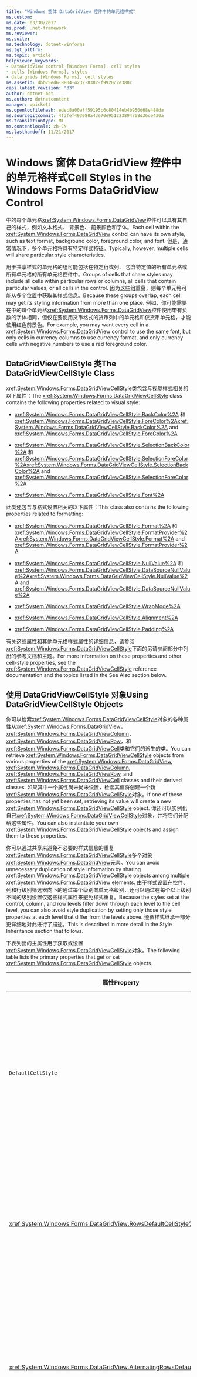 ```yaml
---
title: "Windows 窗体 DataGridView 控件中的单元格样式"
ms.custom: 
ms.date: 03/30/2017
ms.prod: .net-framework
ms.reviewer: 
ms.suite: 
ms.technology: dotnet-winforms
ms.tgt_pltfrm: 
ms.topic: article
helpviewer_keywords:
- DataGridView control [Windows Forms], cell styles
- cells [Windows Forms], styles
- data grids [Windows Forms], cell styles
ms.assetid: dbb75ed6-8804-4232-8382-f9920c2e380c
caps.latest.revision: "33"
author: dotnet-bot
ms.author: dotnetcontent
manager: wpickett
ms.openlocfilehash: edec8a00aff59195c6c80414eb4b950d68e488da
ms.sourcegitcommit: 4f3fef493080a43e70e951223894768d36ce430a
ms.translationtype: MT
ms.contentlocale: zh-CN
ms.lasthandoff: 11/21/2017
---
```

# <a name="cell-styles-in-the-windows-forms-datagridview-control"></a><span data-ttu-id="c24f4-102">Windows 窗体 DataGridView 控件中的单元格样式</span><span class="sxs-lookup"><span data-stu-id="c24f4-102">Cell Styles in the Windows Forms DataGridView Control</span></span>
<span data-ttu-id="c24f4-103">中的每个单元格<xref:System.Windows.Forms.DataGridView>控件可以具有其自己的样式，例如文本格式、 背景色、 前景颜色和字体。</span><span class="sxs-lookup"><span data-stu-id="c24f4-103">Each cell within the <xref:System.Windows.Forms.DataGridView> control can have its own style, such as text format, background color, foreground color, and font.</span></span> <span data-ttu-id="c24f4-104">但是，通常情况下，多个单元格将具有特定样式特征。</span><span class="sxs-lookup"><span data-stu-id="c24f4-104">Typically, however, multiple cells will share particular style characteristics.</span></span>  
  
 <span data-ttu-id="c24f4-105">用于共享样式的单元格的组可能包括在特定行或列、 包含特定值的所有单元格或所有单元格的所有单元格控件中。</span><span class="sxs-lookup"><span data-stu-id="c24f4-105">Groups of cells that share styles may include all cells within particular rows or columns, all cells that contain particular values, or all cells in the control.</span></span> <span data-ttu-id="c24f4-106">因为这些组重叠，则每个单元格可能从多个位置中获取其样式信息。</span><span class="sxs-lookup"><span data-stu-id="c24f4-106">Because these groups overlap, each cell may get its styling information from more than one place.</span></span> <span data-ttu-id="c24f4-107">例如，你可能需要在中的每个单元格<xref:System.Windows.Forms.DataGridView>控件使用带有负数的字体相同，但仅在要使用货币格式的货币列中的单元格和仅货币单元格，才能使用红色前景色。</span><span class="sxs-lookup"><span data-stu-id="c24f4-107">For example, you may want every cell in a <xref:System.Windows.Forms.DataGridView> control to use the same font, but only cells in currency columns to use currency format, and only currency cells with negative numbers to use a red foreground color.</span></span>  
  
## <a name="the-datagridviewcellstyle-class"></a><span data-ttu-id="c24f4-108">DataGridViewCellStyle 类</span><span class="sxs-lookup"><span data-stu-id="c24f4-108">The DataGridViewCellStyle Class</span></span>  
 <span data-ttu-id="c24f4-109"><xref:System.Windows.Forms.DataGridViewCellStyle>类包含与视觉样式相关的以下属性：</span><span class="sxs-lookup"><span data-stu-id="c24f4-109">The <xref:System.Windows.Forms.DataGridViewCellStyle> class contains the following properties related to visual style:</span></span>  
  
-   <span data-ttu-id="c24f4-110"><xref:System.Windows.Forms.DataGridViewCellStyle.BackColor%2A> 和 <xref:System.Windows.Forms.DataGridViewCellStyle.ForeColor%2A></span><span class="sxs-lookup"><span data-stu-id="c24f4-110"><xref:System.Windows.Forms.DataGridViewCellStyle.BackColor%2A> and <xref:System.Windows.Forms.DataGridViewCellStyle.ForeColor%2A></span></span>  
  
-   <span data-ttu-id="c24f4-111"><xref:System.Windows.Forms.DataGridViewCellStyle.SelectionBackColor%2A> 和 <xref:System.Windows.Forms.DataGridViewCellStyle.SelectionForeColor%2A></span><span class="sxs-lookup"><span data-stu-id="c24f4-111"><xref:System.Windows.Forms.DataGridViewCellStyle.SelectionBackColor%2A> and <xref:System.Windows.Forms.DataGridViewCellStyle.SelectionForeColor%2A></span></span>  
  
-   <xref:System.Windows.Forms.DataGridViewCellStyle.Font%2A>  
  
 <span data-ttu-id="c24f4-112">此类还包含与格式设置相关的以下属性：</span><span class="sxs-lookup"><span data-stu-id="c24f4-112">This class also contains the following properties related to formatting:</span></span>  
  
-   <span data-ttu-id="c24f4-113"><xref:System.Windows.Forms.DataGridViewCellStyle.Format%2A> 和 <xref:System.Windows.Forms.DataGridViewCellStyle.FormatProvider%2A></span><span class="sxs-lookup"><span data-stu-id="c24f4-113"><xref:System.Windows.Forms.DataGridViewCellStyle.Format%2A> and <xref:System.Windows.Forms.DataGridViewCellStyle.FormatProvider%2A></span></span>  
  
-   <span data-ttu-id="c24f4-114"><xref:System.Windows.Forms.DataGridViewCellStyle.NullValue%2A> 和 <xref:System.Windows.Forms.DataGridViewCellStyle.DataSourceNullValue%2A></span><span class="sxs-lookup"><span data-stu-id="c24f4-114"><xref:System.Windows.Forms.DataGridViewCellStyle.NullValue%2A> and <xref:System.Windows.Forms.DataGridViewCellStyle.DataSourceNullValue%2A></span></span>  
  
-   <xref:System.Windows.Forms.DataGridViewCellStyle.WrapMode%2A>  
  
-   <xref:System.Windows.Forms.DataGridViewCellStyle.Alignment%2A>  
  
-   <xref:System.Windows.Forms.DataGridViewCellStyle.Padding%2A>  
  
 <span data-ttu-id="c24f4-115">有关这些属性和其他单元格样式属性的详细信息，请参阅<xref:System.Windows.Forms.DataGridViewCellStyle>下面的另请参阅部分中列出的参考文档和主题。</span><span class="sxs-lookup"><span data-stu-id="c24f4-115">For more information on these properties and other cell-style properties, see the <xref:System.Windows.Forms.DataGridViewCellStyle> reference documentation and the topics listed in the See Also section below.</span></span>  
  
## <a name="using-datagridviewcellstyle-objects"></a><span data-ttu-id="c24f4-116">使用 DataGridViewCellStyle 对象</span><span class="sxs-lookup"><span data-stu-id="c24f4-116">Using DataGridViewCellStyle Objects</span></span>  
 <span data-ttu-id="c24f4-117">你可以检索<xref:System.Windows.Forms.DataGridViewCellStyle>对象的各种属性从<xref:System.Windows.Forms.DataGridView>， <xref:System.Windows.Forms.DataGridViewColumn>， <xref:System.Windows.Forms.DataGridViewRow>，和<xref:System.Windows.Forms.DataGridViewCell>类和它们的派生的类。</span><span class="sxs-lookup"><span data-stu-id="c24f4-117">You can retrieve <xref:System.Windows.Forms.DataGridViewCellStyle> objects from various properties of the <xref:System.Windows.Forms.DataGridView>, <xref:System.Windows.Forms.DataGridViewColumn>, <xref:System.Windows.Forms.DataGridViewRow>, and <xref:System.Windows.Forms.DataGridViewCell> classes and their derived classes.</span></span> <span data-ttu-id="c24f4-118">如果其中一个属性尚未尚未设置，检索其值将创建一个新<xref:System.Windows.Forms.DataGridViewCellStyle>对象。</span><span class="sxs-lookup"><span data-stu-id="c24f4-118">If one of these properties has not yet been set, retrieving its value will create a new <xref:System.Windows.Forms.DataGridViewCellStyle> object.</span></span> <span data-ttu-id="c24f4-119">你还可以实例化自己<xref:System.Windows.Forms.DataGridViewCellStyle>对象，并将它们分配给这些属性。</span><span class="sxs-lookup"><span data-stu-id="c24f4-119">You can also instantiate your own <xref:System.Windows.Forms.DataGridViewCellStyle> objects and assign them to these properties.</span></span>  
  
 <span data-ttu-id="c24f4-120">你可以通过共享来避免不必要的样式信息的重复<xref:System.Windows.Forms.DataGridViewCellStyle>多个对象<xref:System.Windows.Forms.DataGridView>元素。</span><span class="sxs-lookup"><span data-stu-id="c24f4-120">You can avoid unnecessary duplication of style information by sharing <xref:System.Windows.Forms.DataGridViewCellStyle> objects among multiple <xref:System.Windows.Forms.DataGridView> elements.</span></span> <span data-ttu-id="c24f4-121">由于样式设置在控件、 列和行级别筛选器向下的通过每个级别向单元格级别，还可以通过在每个以上级别不同的级别设置仅这些样式属性来避免样式重复。</span><span class="sxs-lookup"><span data-stu-id="c24f4-121">Because the styles set at the control, column, and row levels filter down through each level to the cell level, you can also avoid style duplication by setting only those style properties at each level that differ from the levels above.</span></span> <span data-ttu-id="c24f4-122">遵循样式继承一部分更详细地对此进行了描述。</span><span class="sxs-lookup"><span data-stu-id="c24f4-122">This is described in more detail in the Style Inheritance section that follows.</span></span>  
  
 <span data-ttu-id="c24f4-123">下表列出的主属性用于获取或设置<xref:System.Windows.Forms.DataGridViewCellStyle>对象。</span><span class="sxs-lookup"><span data-stu-id="c24f4-123">The following table lists the primary properties that get or set <xref:System.Windows.Forms.DataGridViewCellStyle> objects.</span></span>  
  
|<span data-ttu-id="c24f4-124">属性</span><span class="sxs-lookup"><span data-stu-id="c24f4-124">Property</span></span>|<span data-ttu-id="c24f4-125">类</span><span class="sxs-lookup"><span data-stu-id="c24f4-125">Classes</span></span>|<span data-ttu-id="c24f4-126">描述</span><span class="sxs-lookup"><span data-stu-id="c24f4-126">Description</span></span>|  
|--------------|-------------|-----------------|  
|`DefaultCellStyle`|<span data-ttu-id="c24f4-127"><xref:System.Windows.Forms.DataGridView><xref:System.Windows.Forms.DataGridViewColumn>， <xref:System.Windows.Forms.DataGridViewRow>，和派生类</span><span class="sxs-lookup"><span data-stu-id="c24f4-127"><xref:System.Windows.Forms.DataGridView>, <xref:System.Windows.Forms.DataGridViewColumn>, <xref:System.Windows.Forms.DataGridViewRow>, and derived classes</span></span>|<span data-ttu-id="c24f4-128">获取或设置使用的整个控件 （包括标题单元格），在列中，或在行中的所有单元格的默认样式。</span><span class="sxs-lookup"><span data-stu-id="c24f4-128">Gets or sets default styles used by all cells in the entire control (including header cells), in a column, or in a row.</span></span>|  
|<xref:System.Windows.Forms.DataGridView.RowsDefaultCellStyle%2A>|<xref:System.Windows.Forms.DataGridView>|<span data-ttu-id="c24f4-129">获取或设置控件中的所有行都使用的默认单元格样式。</span><span class="sxs-lookup"><span data-stu-id="c24f4-129">Gets or sets default cell styles used by all rows in the control.</span></span> <span data-ttu-id="c24f4-130">这不包括标题单元格。</span><span class="sxs-lookup"><span data-stu-id="c24f4-130">This does not include header cells.</span></span>|  
|<xref:System.Windows.Forms.DataGridView.AlternatingRowsDefaultCellStyle%2A>|<xref:System.Windows.Forms.DataGridView>|<span data-ttu-id="c24f4-131">获取或设置交替行控件中的使用的默认单元格样式。</span><span class="sxs-lookup"><span data-stu-id="c24f4-131">Gets or sets default cell styles used by alternating rows in the control.</span></span> <span data-ttu-id="c24f4-132">用于创建类似帐目的效果。</span><span class="sxs-lookup"><span data-stu-id="c24f4-132">Used to create a ledger-like effect.</span></span>|  
|<xref:System.Windows.Forms.DataGridView.RowHeadersDefaultCellStyle%2A>|<xref:System.Windows.Forms.DataGridView>|<span data-ttu-id="c24f4-133">获取或设置使用的控件的行标题的默认单元格样式。</span><span class="sxs-lookup"><span data-stu-id="c24f4-133">Gets or sets default cell styles used by the control's row headers.</span></span> <span data-ttu-id="c24f4-134">如果启用了可视样式，替代当前主题。</span><span class="sxs-lookup"><span data-stu-id="c24f4-134">Overridden by the current theme if visual styles are enabled.</span></span>|  
|<xref:System.Windows.Forms.DataGridView.ColumnHeadersDefaultCellStyle%2A>|<xref:System.Windows.Forms.DataGridView>|<span data-ttu-id="c24f4-135">获取或设置使用的控件的列标题的默认单元格样式。</span><span class="sxs-lookup"><span data-stu-id="c24f4-135">Gets or sets default cell styles used by the control's column headers.</span></span> <span data-ttu-id="c24f4-136">如果启用了可视样式，替代当前主题。</span><span class="sxs-lookup"><span data-stu-id="c24f4-136">Overridden by the current theme if visual styles are enabled.</span></span>|  
|<xref:System.Windows.Forms.DataGridViewCell.Style%2A>|<span data-ttu-id="c24f4-137"><xref:System.Windows.Forms.DataGridViewCell>和派生的类</span><span class="sxs-lookup"><span data-stu-id="c24f4-137"><xref:System.Windows.Forms.DataGridViewCell> and derived classes</span></span>|<span data-ttu-id="c24f4-138">获取或设置在单元格级别指定的样式。</span><span class="sxs-lookup"><span data-stu-id="c24f4-138">Gets or sets styles specified at the cell level.</span></span> <span data-ttu-id="c24f4-139">这些样式会覆盖继承从较高级别。</span><span class="sxs-lookup"><span data-stu-id="c24f4-139">These styles override those inherited from higher levels.</span></span>|  
|`InheritedStyle`|<span data-ttu-id="c24f4-140"><xref:System.Windows.Forms.DataGridViewCell><xref:System.Windows.Forms.DataGridViewRow>， <xref:System.Windows.Forms.DataGridViewColumn>，和派生类</span><span class="sxs-lookup"><span data-stu-id="c24f4-140"><xref:System.Windows.Forms.DataGridViewCell>, <xref:System.Windows.Forms.DataGridViewRow>, <xref:System.Windows.Forms.DataGridViewColumn>, and derived classes</span></span>|<span data-ttu-id="c24f4-141">获取当前应用到单元格、 行或列，包括从较高级别继承的样式的所有样式。</span><span class="sxs-lookup"><span data-stu-id="c24f4-141">Gets all the styles currently applied to the cell, row, or column, including styles inherited from higher levels.</span></span>|  
  
 <span data-ttu-id="c24f4-142">如上所述，自动获取样式属性的值的实例化一个新<xref:System.Windows.Forms.DataGridViewCellStyle>对象如果属性尚未以前设置。</span><span class="sxs-lookup"><span data-stu-id="c24f4-142">As mentioned above, getting the value of a style property automatically instantiates a new <xref:System.Windows.Forms.DataGridViewCellStyle> object if the property has not been previously set.</span></span> <span data-ttu-id="c24f4-143">若要避免不必要地创建这些对象，行和列类具有<xref:System.Windows.Forms.DataGridViewBand.HasDefaultCellStyle%2A>属性，可以检查以确定是否<xref:System.Windows.Forms.DataGridViewBand.DefaultCellStyle%2A>设置属性。</span><span class="sxs-lookup"><span data-stu-id="c24f4-143">To avoid creating these objects unnecessarily, the row and column classes have a <xref:System.Windows.Forms.DataGridViewBand.HasDefaultCellStyle%2A> property that you can check to determine whether the <xref:System.Windows.Forms.DataGridViewBand.DefaultCellStyle%2A> property has been set.</span></span> <span data-ttu-id="c24f4-144">同样，单元格类具有<xref:System.Windows.Forms.DataGridViewCell.HasStyle%2A>属性，该值指示是否<xref:System.Windows.Forms.DataGridViewCell.Style%2A>设置属性。</span><span class="sxs-lookup"><span data-stu-id="c24f4-144">Similarly, the cell classes have a <xref:System.Windows.Forms.DataGridViewCell.HasStyle%2A> property that indicates whether the <xref:System.Windows.Forms.DataGridViewCell.Style%2A> property has been set.</span></span>  
  
 <span data-ttu-id="c24f4-145">每个样式属性都具有对应的*PropertyName* `Changed`上的事件<xref:System.Windows.Forms.DataGridView>控件。</span><span class="sxs-lookup"><span data-stu-id="c24f4-145">Each of the style properties has a corresponding *PropertyName*`Changed` event on the <xref:System.Windows.Forms.DataGridView> control.</span></span> <span data-ttu-id="c24f4-146">有关行、 列和单元属性，该事件的名称开头"`Row`"，"`Column`"，或"`Cell`"(例如， <xref:System.Windows.Forms.DataGridView.RowDefaultCellStyleChanged>)。</span><span class="sxs-lookup"><span data-stu-id="c24f4-146">For row, column, and cell properties, the name of the event begins with "`Row`", "`Column`", or "`Cell`" (for example, <xref:System.Windows.Forms.DataGridView.RowDefaultCellStyleChanged>).</span></span> <span data-ttu-id="c24f4-147">每个事件发生时相应的样式属性设置为另一种<xref:System.Windows.Forms.DataGridViewCellStyle>对象。</span><span class="sxs-lookup"><span data-stu-id="c24f4-147">Each of these events occurs when the corresponding style property is set to a different <xref:System.Windows.Forms.DataGridViewCellStyle> object.</span></span> <span data-ttu-id="c24f4-148">当你检索时不会发生这些事件<xref:System.Windows.Forms.DataGridViewCellStyle>对象的样式属性和修改其属性值。</span><span class="sxs-lookup"><span data-stu-id="c24f4-148">These events do not occur when you retrieve a <xref:System.Windows.Forms.DataGridViewCellStyle> object from a style property and modify its property values.</span></span> <span data-ttu-id="c24f4-149">若要对更改作出响应的单元格样式对象本身，处理<xref:System.Windows.Forms.DataGridView.CellStyleContentChanged>事件。</span><span class="sxs-lookup"><span data-stu-id="c24f4-149">To respond to changes to the cell style objects themselves, handle the <xref:System.Windows.Forms.DataGridView.CellStyleContentChanged> event.</span></span>  
  
## <a name="style-inheritance"></a><span data-ttu-id="c24f4-150">样式继承</span><span class="sxs-lookup"><span data-stu-id="c24f4-150">Style Inheritance</span></span>  
 <span data-ttu-id="c24f4-151">每个<xref:System.Windows.Forms.DataGridViewCell>获取从其外观其<xref:System.Windows.Forms.DataGridViewCell.InheritedStyle%2A>属性。</span><span class="sxs-lookup"><span data-stu-id="c24f4-151">Each <xref:System.Windows.Forms.DataGridViewCell> gets its appearance from its <xref:System.Windows.Forms.DataGridViewCell.InheritedStyle%2A> property.</span></span> <span data-ttu-id="c24f4-152"><xref:System.Windows.Forms.DataGridViewCellStyle>此属性返回的对象类型的属性层次结构中继承其值<xref:System.Windows.Forms.DataGridViewCellStyle>。</span><span class="sxs-lookup"><span data-stu-id="c24f4-152">The <xref:System.Windows.Forms.DataGridViewCellStyle> object returned by this property inherits its values from a hierarchy of properties of type <xref:System.Windows.Forms.DataGridViewCellStyle>.</span></span> <span data-ttu-id="c24f4-153">这些属性列在下面中的顺序<xref:System.Windows.Forms.DataGridViewCell.InheritedStyle%2A>为非标题单元格获取其值。</span><span class="sxs-lookup"><span data-stu-id="c24f4-153">These properties are listed below in the order in which the <xref:System.Windows.Forms.DataGridViewCell.InheritedStyle%2A> for non-header cells obtains its values.</span></span>  
  
1.  <xref:System.Windows.Forms.DataGridViewCell.Style%2A?displayProperty=nameWithType>  
  
2.  <xref:System.Windows.Forms.DataGridViewRow.DefaultCellStyle%2A?displayProperty=nameWithType>  
  
3.  <span data-ttu-id="c24f4-154"><xref:System.Windows.Forms.DataGridView.AlternatingRowsDefaultCellStyle%2A?displayProperty=nameWithType>（仅适用于具有奇数索引号的行中的单元格）</span><span class="sxs-lookup"><span data-stu-id="c24f4-154"><xref:System.Windows.Forms.DataGridView.AlternatingRowsDefaultCellStyle%2A?displayProperty=nameWithType> (only for cells in rows with odd index numbers)</span></span>  
  
4.  <xref:System.Windows.Forms.DataGridView.RowsDefaultCellStyle%2A?displayProperty=nameWithType>  
  
5.  <xref:System.Windows.Forms.DataGridViewColumn.DefaultCellStyle%2A?displayProperty=nameWithType>  
  
6.  <xref:System.Windows.Forms.DataGridView.DefaultCellStyle%2A?displayProperty=nameWithType>  
  
 <span data-ttu-id="c24f4-155">为行和列标题单元格<xref:System.Windows.Forms.DataGridViewCell.InheritedStyle%2A>用从以下列表中所提供的顺序的源属性的值填充属性。</span><span class="sxs-lookup"><span data-stu-id="c24f4-155">For row and column header cells, the <xref:System.Windows.Forms.DataGridViewCell.InheritedStyle%2A> property is populated by values from the following list of source properties in the given order.</span></span>  
  
1.  <xref:System.Windows.Forms.DataGridViewCell.Style%2A?displayProperty=nameWithType>  
  
2.  <span data-ttu-id="c24f4-156"><xref:System.Windows.Forms.DataGridView.ColumnHeadersDefaultCellStyle%2A?displayProperty=nameWithType> 或 <xref:System.Windows.Forms.DataGridView.RowHeadersDefaultCellStyle%2A?displayProperty=nameWithType></span><span class="sxs-lookup"><span data-stu-id="c24f4-156"><xref:System.Windows.Forms.DataGridView.ColumnHeadersDefaultCellStyle%2A?displayProperty=nameWithType> or <xref:System.Windows.Forms.DataGridView.RowHeadersDefaultCellStyle%2A?displayProperty=nameWithType></span></span>  
  
3.  <xref:System.Windows.Forms.DataGridView.DefaultCellStyle%2A?displayProperty=nameWithType>  
  
 <span data-ttu-id="c24f4-157">下图说明了此过程。</span><span class="sxs-lookup"><span data-stu-id="c24f4-157">The following diagram illustrates this process.</span></span>  
  
 <span data-ttu-id="c24f4-158">![类型 DataGridViewCellStyle 的](../../../../docs/framework/winforms/controls/media/datagridviewcells1.gif "DataGridViewCells1")</span><span class="sxs-lookup"><span data-stu-id="c24f4-158">![Properties of type DataGridViewCellStyle](../../../../docs/framework/winforms/controls/media/datagridviewcells1.gif "DataGridViewCells1")</span></span>  
  
 <span data-ttu-id="c24f4-159">你还可以访问继承的特定行和列样式。</span><span class="sxs-lookup"><span data-stu-id="c24f4-159">You can also access the styles inherited by specific rows and columns.</span></span> <span data-ttu-id="c24f4-160">列<xref:System.Windows.Forms.DataGridViewColumn.InheritedStyle%2A>属性继承其属性值从下列属性。</span><span class="sxs-lookup"><span data-stu-id="c24f4-160">The column <xref:System.Windows.Forms.DataGridViewColumn.InheritedStyle%2A> property inherits its values from the following properties.</span></span>  
  
1.  <xref:System.Windows.Forms.DataGridViewColumn.DefaultCellStyle%2A?displayProperty=nameWithType>  
  
2.  <xref:System.Windows.Forms.DataGridView.DefaultCellStyle%2A?displayProperty=nameWithType>  
  
 <span data-ttu-id="c24f4-161">行<xref:System.Windows.Forms.DataGridViewRow.InheritedStyle%2A>属性继承其属性值从下列属性。</span><span class="sxs-lookup"><span data-stu-id="c24f4-161">The row <xref:System.Windows.Forms.DataGridViewRow.InheritedStyle%2A> property inherits its values from the following properties.</span></span>  
  
1.  <xref:System.Windows.Forms.DataGridViewRow.DefaultCellStyle%2A?displayProperty=nameWithType>  
  
2.  <span data-ttu-id="c24f4-162"><xref:System.Windows.Forms.DataGridView.AlternatingRowsDefaultCellStyle%2A?displayProperty=nameWithType>（仅适用于具有奇数索引号的行中的单元格）</span><span class="sxs-lookup"><span data-stu-id="c24f4-162"><xref:System.Windows.Forms.DataGridView.AlternatingRowsDefaultCellStyle%2A?displayProperty=nameWithType> (only for cells in rows with odd index numbers)</span></span>  
  
3.  <xref:System.Windows.Forms.DataGridView.RowsDefaultCellStyle%2A?displayProperty=nameWithType>  
  
4.  <xref:System.Windows.Forms.DataGridView.DefaultCellStyle%2A?displayProperty=nameWithType>  
  
 <span data-ttu-id="c24f4-163">中每个属性<xref:System.Windows.Forms.DataGridViewCellStyle>返回对象`InheritedStyle`属性值获取从相应的列表具有对应的属性设置为值以外的第一个单元格样式属性，<xref:System.Windows.Forms.DataGridViewCellStyle>类默认值。</span><span class="sxs-lookup"><span data-stu-id="c24f4-163">For each property in a <xref:System.Windows.Forms.DataGridViewCellStyle> object returned by an `InheritedStyle` property, the property value is obtained from the first cell style in the appropriate list that has the corresponding property set to a value other than the <xref:System.Windows.Forms.DataGridViewCellStyle> class defaults.</span></span>  
  
 <span data-ttu-id="c24f4-164">下表说明了如何<xref:System.Windows.Forms.DataGridViewCellStyle.ForeColor%2A>示例单元格的属性值继承自其包含的列。</span><span class="sxs-lookup"><span data-stu-id="c24f4-164">The following table illustrates how the <xref:System.Windows.Forms.DataGridViewCellStyle.ForeColor%2A> property value for an example cell is inherited from its containing column.</span></span>  
  
|<span data-ttu-id="c24f4-165">类型的属性`DataGridViewCellStyle`</span><span class="sxs-lookup"><span data-stu-id="c24f4-165">Property of type `DataGridViewCellStyle`</span></span>|<span data-ttu-id="c24f4-166">示例`ForeColor`检索到的对象的值</span><span class="sxs-lookup"><span data-stu-id="c24f4-166">Example `ForeColor` value for retrieved object</span></span>|  
|----------------------------------------------|----------------------------------------------------|  
|<xref:System.Windows.Forms.DataGridViewCell.Style%2A?displayProperty=nameWithType>|<xref:System.Drawing.Color.Empty?displayProperty=nameWithType>|  
|<xref:System.Windows.Forms.DataGridViewRow.DefaultCellStyle%2A?displayProperty=nameWithType>|<xref:System.Drawing.Color.Red%2A?displayProperty=nameWithType>|  
|<xref:System.Windows.Forms.DataGridView.AlternatingRowsDefaultCellStyle%2A?displayProperty=nameWithType>|<xref:System.Drawing.Color.Empty?displayProperty=nameWithType>|  
|<xref:System.Windows.Forms.DataGridView.RowsDefaultCellStyle%2A?displayProperty=nameWithType>|<xref:System.Drawing.Color.Empty?displayProperty=nameWithType>|  
|<xref:System.Windows.Forms.DataGridViewColumn.DefaultCellStyle%2A?displayProperty=nameWithType>|<xref:System.Drawing.Color.DarkBlue%2A?displayProperty=nameWithType>|  
|<xref:System.Windows.Forms.DataGridView.DefaultCellStyle%2A?displayProperty=nameWithType>|<xref:System.Drawing.Color.Black%2A?displayProperty=nameWithType>|  
  
 <span data-ttu-id="c24f4-167">在这种情况下，<xref:System.Drawing.Color.Red%2A?displayProperty=nameWithType>从单元格的行的值是列表上的第一个实际值。</span><span class="sxs-lookup"><span data-stu-id="c24f4-167">In this case, the <xref:System.Drawing.Color.Red%2A?displayProperty=nameWithType> value from the cell's row is the first real value on the list.</span></span> <span data-ttu-id="c24f4-168">该名称将成为<xref:System.Windows.Forms.DataGridViewCellStyle.ForeColor%2A>属性值的单元格的<xref:System.Windows.Forms.DataGridViewCell.InheritedStyle%2A>。</span><span class="sxs-lookup"><span data-stu-id="c24f4-168">This becomes the <xref:System.Windows.Forms.DataGridViewCellStyle.ForeColor%2A> property value of the cell's <xref:System.Windows.Forms.DataGridViewCell.InheritedStyle%2A>.</span></span>  
  
 <span data-ttu-id="c24f4-169">下图说明了如何不同<xref:System.Windows.Forms.DataGridViewCellStyle>属性继承其属性值从不同的位置。</span><span class="sxs-lookup"><span data-stu-id="c24f4-169">The following diagram illustrates how different <xref:System.Windows.Forms.DataGridViewCellStyle> properties can inherit their values from different places.</span></span>  
  
 <span data-ttu-id="c24f4-170">![DataGridView 属性 &#45; 值继承](../../../../docs/framework/winforms/controls/media/datagridviewcells2.gif "DataGridViewCells2")</span><span class="sxs-lookup"><span data-stu-id="c24f4-170">![DataGridView property&#45;value inheritance](../../../../docs/framework/winforms/controls/media/datagridviewcells2.gif "DataGridViewCells2")</span></span>  
  
 <span data-ttu-id="c24f4-171">通过利用样式继承，可以为整个控件提供适当的样式，而无需在多个位置指定相同的信息。</span><span class="sxs-lookup"><span data-stu-id="c24f4-171">By taking advantage of style inheritance, you can provide appropriate styles for the entire control without having to specify the same information in multiple places.</span></span>  
  
 <span data-ttu-id="c24f4-172">尽管标题单元格参与样式继承，如所述，返回的对象<xref:System.Windows.Forms.DataGridView.ColumnHeadersDefaultCellStyle%2A>和<xref:System.Windows.Forms.DataGridView.RowHeadersDefaultCellStyle%2A>属性<xref:System.Windows.Forms.DataGridView>控件具有重写返回的对象的属性值的初始属性值<xref:System.Windows.Forms.DataGridView.DefaultCellStyle%2A>属性。</span><span class="sxs-lookup"><span data-stu-id="c24f4-172">Although header cells participate in style inheritance as described, the objects returned by the <xref:System.Windows.Forms.DataGridView.ColumnHeadersDefaultCellStyle%2A> and <xref:System.Windows.Forms.DataGridView.RowHeadersDefaultCellStyle%2A> properties of the <xref:System.Windows.Forms.DataGridView> control have initial property values that override the property values of the object returned by the <xref:System.Windows.Forms.DataGridView.DefaultCellStyle%2A> property.</span></span> <span data-ttu-id="c24f4-173">如果你想为返回的对象设置的属性<xref:System.Windows.Forms.DataGridView.DefaultCellStyle%2A>属性要应用于行和列标题，你必须设置返回的对象的相应属性<xref:System.Windows.Forms.DataGridView.ColumnHeadersDefaultCellStyle%2A>和<xref:System.Windows.Forms.DataGridView.RowHeadersDefaultCellStyle%2A>为默认值的属性指示有关<xref:System.Windows.Forms.DataGridViewCellStyle>类。</span><span class="sxs-lookup"><span data-stu-id="c24f4-173">If you want the properties set for the object returned by the <xref:System.Windows.Forms.DataGridView.DefaultCellStyle%2A> property to apply to row and column headers, you must set the corresponding properties of the objects returned by the <xref:System.Windows.Forms.DataGridView.ColumnHeadersDefaultCellStyle%2A> and <xref:System.Windows.Forms.DataGridView.RowHeadersDefaultCellStyle%2A> properties to the defaults indicated for the <xref:System.Windows.Forms.DataGridViewCellStyle> class.</span></span>  
  
> [!NOTE]
>  <span data-ttu-id="c24f4-174">如果启用了可视样式，行和列标题 (除<xref:System.Windows.Forms.DataGridView.TopLeftHeaderCell%2A>) 样式将自动由当前的主题，重写任何两个属性中指定的样式。</span><span class="sxs-lookup"><span data-stu-id="c24f4-174">If visual styles are enabled, the row and column headers (except for the <xref:System.Windows.Forms.DataGridView.TopLeftHeaderCell%2A>) are automatically styled by the current theme, overriding any styles specified by these properties.</span></span>  
  
 <span data-ttu-id="c24f4-175"><xref:System.Windows.Forms.DataGridViewButtonColumn>， <xref:System.Windows.Forms.DataGridViewImageColumn>，和<xref:System.Windows.Forms.DataGridViewCheckBoxColumn>类型还初始化的列返回的对象的某些值<xref:System.Windows.Forms.DataGridViewColumn.DefaultCellStyle%2A>属性。</span><span class="sxs-lookup"><span data-stu-id="c24f4-175">The <xref:System.Windows.Forms.DataGridViewButtonColumn>, <xref:System.Windows.Forms.DataGridViewImageColumn>, and <xref:System.Windows.Forms.DataGridViewCheckBoxColumn> types also initialize some values of the object returned by the column <xref:System.Windows.Forms.DataGridViewColumn.DefaultCellStyle%2A> property.</span></span> <span data-ttu-id="c24f4-176">有关详细信息，请参阅这些类型的参考文档。</span><span class="sxs-lookup"><span data-stu-id="c24f4-176">For more information, see the reference documentation for these types.</span></span>  
  
## <a name="setting-styles-dynamically"></a><span data-ttu-id="c24f4-177">动态设置样式</span><span class="sxs-lookup"><span data-stu-id="c24f4-177">Setting Styles Dynamically</span></span>  
 <span data-ttu-id="c24f4-178">若要自定义的具有特定值的单元格的样式，实现的处理程序<xref:System.Windows.Forms.DataGridView.CellFormatting?displayProperty=nameWithType>事件。</span><span class="sxs-lookup"><span data-stu-id="c24f4-178">To customize the styles of cells with particular values, implement a handler for the <xref:System.Windows.Forms.DataGridView.CellFormatting?displayProperty=nameWithType> event.</span></span> <span data-ttu-id="c24f4-179">此事件处理程序接收的自变量<xref:System.Windows.Forms.DataGridViewCellFormattingEventArgs>类型。</span><span class="sxs-lookup"><span data-stu-id="c24f4-179">Handlers for this event receive an argument of the <xref:System.Windows.Forms.DataGridViewCellFormattingEventArgs> type.</span></span> <span data-ttu-id="c24f4-180">此对象包含使你能够确定其位置以及正在格式化的单元格的值的属性<xref:System.Windows.Forms.DataGridView>控件。</span><span class="sxs-lookup"><span data-stu-id="c24f4-180">This object contains properties that let you determine the value of the cell being formatted along with its location in the <xref:System.Windows.Forms.DataGridView> control.</span></span> <span data-ttu-id="c24f4-181">此对象还包含<xref:System.Windows.Forms.DataGridViewCellFormattingEventArgs.CellStyle%2A>初始化为的值的属性<xref:System.Windows.Forms.DataGridViewCell.InheritedStyle%2A>正在格式化的单元格的属性。</span><span class="sxs-lookup"><span data-stu-id="c24f4-181">This object also contains a <xref:System.Windows.Forms.DataGridViewCellFormattingEventArgs.CellStyle%2A> property that is initialized to the value of the <xref:System.Windows.Forms.DataGridViewCell.InheritedStyle%2A> property of the cell being formatted.</span></span> <span data-ttu-id="c24f4-182">你可以修改的单元格样式属性来指定相应的单元格的值和位置的样式信息。</span><span class="sxs-lookup"><span data-stu-id="c24f4-182">You can modify the cell style properties to specify style information appropriate to the cell value and location.</span></span>  
  
> [!NOTE]
>  <span data-ttu-id="c24f4-183"><xref:System.Windows.Forms.DataGridView.RowPrePaint>和<xref:System.Windows.Forms.DataGridView.RowPostPaint>事件还会收到<xref:System.Windows.Forms.DataGridViewCellStyle>对象在事件数据，但在其大小写，它是行的副本<xref:System.Windows.Forms.DataGridViewRow.InheritedStyle%2A>属性为只读的目的，并对它的更改不会影响该控件。</span><span class="sxs-lookup"><span data-stu-id="c24f4-183">The <xref:System.Windows.Forms.DataGridView.RowPrePaint> and <xref:System.Windows.Forms.DataGridView.RowPostPaint> events also receive a <xref:System.Windows.Forms.DataGridViewCellStyle> object in the event data, but in their case, it is a copy of the row <xref:System.Windows.Forms.DataGridViewRow.InheritedStyle%2A> property for read-only purposes, and changes to it do not affect the control.</span></span>  
  
 <span data-ttu-id="c24f4-184">你还可以动态修改以响应事件的各个单元格的样式如<xref:System.Windows.Forms.DataGridView.CellMouseEnter?displayProperty=nameWithType>和<xref:System.Windows.Forms.DataGridView.CellMouseLeave>事件。</span><span class="sxs-lookup"><span data-stu-id="c24f4-184">You can also dynamically modify the styles of individual cells in response to events such as the <xref:System.Windows.Forms.DataGridView.CellMouseEnter?displayProperty=nameWithType> and <xref:System.Windows.Forms.DataGridView.CellMouseLeave> events.</span></span> <span data-ttu-id="c24f4-185">例如，在处理程序<xref:System.Windows.Forms.DataGridView.CellMouseEnter>事件，无法存储单元格背景色的当前值 (通过该单元格的检索<xref:System.Windows.Forms.DataGridViewCell.Style%2A>属性)，然后将其设置为在鼠标悬停在其上时将突出显示该单元格的一种新颜色。</span><span class="sxs-lookup"><span data-stu-id="c24f4-185">For example, in a handler for the <xref:System.Windows.Forms.DataGridView.CellMouseEnter> event, you could store the current value of the cell background color (retrieved through the cell's <xref:System.Windows.Forms.DataGridViewCell.Style%2A> property), then set it to a new color that will highlight the cell when the mouse hovers over it.</span></span> <span data-ttu-id="c24f4-186">中的处理程序<xref:System.Windows.Forms.DataGridView.CellMouseLeave>事件，然后可以将背景色还原到原始值。</span><span class="sxs-lookup"><span data-stu-id="c24f4-186">In a handler for the <xref:System.Windows.Forms.DataGridView.CellMouseLeave> event, you can then restore the background color to the original value.</span></span>  
  
> [!NOTE]
>  <span data-ttu-id="c24f4-187">缓存存储在该单元格的值<xref:System.Windows.Forms.DataGridViewCell.Style%2A>属性是而不考虑是否设置了特定样式值非常重要。</span><span class="sxs-lookup"><span data-stu-id="c24f4-187">Caching the values stored in the cell's <xref:System.Windows.Forms.DataGridViewCell.Style%2A> property is important regardless of whether a particular style value is set.</span></span> <span data-ttu-id="c24f4-188">如果您暂时替换样式设置，将其还原到"未设置"的原始状态可确保，则该单元格将返回到从较高级别继承的样式设置。</span><span class="sxs-lookup"><span data-stu-id="c24f4-188">If you temporarily replace a style setting, restoring it to its original "not set" state ensures that the cell will go back to inheriting the style setting from a higher level.</span></span> <span data-ttu-id="c24f4-189">如果你需要确定无论是否继承样式的单元格有效的实际样式，使用该单元格的<xref:System.Windows.Forms.DataGridViewCell.InheritedStyle%2A>属性。</span><span class="sxs-lookup"><span data-stu-id="c24f4-189">If you need to determine the actual style in effect for a cell regardless of whether the style is inherited, use the cell's <xref:System.Windows.Forms.DataGridViewCell.InheritedStyle%2A> property.</span></span>  
  
## <a name="see-also"></a><span data-ttu-id="c24f4-190">另请参阅</span><span class="sxs-lookup"><span data-stu-id="c24f4-190">See Also</span></span>  
 <xref:System.Windows.Forms.DataGridView>  
 <xref:System.Windows.Forms.DataGridViewCellStyle>  
 <xref:System.Windows.Forms.DataGridView.AlternatingRowsDefaultCellStyle%2A?displayProperty=nameWithType>  
 <xref:System.Windows.Forms.DataGridView.ColumnHeadersDefaultCellStyle%2A?displayProperty=nameWithType>  
 <xref:System.Windows.Forms.DataGridView.DefaultCellStyle%2A?displayProperty=nameWithType>  
 <xref:System.Windows.Forms.DataGridView.RowHeadersDefaultCellStyle%2A?displayProperty=nameWithType>  
 <xref:System.Windows.Forms.DataGridView.RowsDefaultCellStyle%2A?displayProperty=nameWithType>  
 <xref:System.Windows.Forms.DataGridViewBand.InheritedStyle%2A?displayProperty=nameWithType>  
 <xref:System.Windows.Forms.DataGridViewRow.InheritedStyle%2A?displayProperty=nameWithType>  
 <xref:System.Windows.Forms.DataGridViewColumn.InheritedStyle%2A?displayProperty=nameWithType>  
 <xref:System.Windows.Forms.DataGridViewBand.DefaultCellStyle%2A?displayProperty=nameWithType>  
 <xref:System.Windows.Forms.DataGridViewCell.InheritedStyle%2A?displayProperty=nameWithType>  
 <xref:System.Windows.Forms.DataGridViewCell.Style%2A?displayProperty=nameWithType>  
 <xref:System.Windows.Forms.DataGridView.CellFormatting?displayProperty=nameWithType>  
 <xref:System.Windows.Forms.DataGridView.CellStyleContentChanged?displayProperty=nameWithType>  
 <xref:System.Windows.Forms.DataGridView.RowPrePaint?displayProperty=nameWithType>  
 <xref:System.Windows.Forms.DataGridView.RowPostPaint?displayProperty=nameWithType>  
 [<span data-ttu-id="c24f4-191">Windows 窗体 DataGridView 控件中的基本格式和样式设置</span><span class="sxs-lookup"><span data-stu-id="c24f4-191">Basic Formatting and Styling in the Windows Forms DataGridView Control</span></span>](../../../../docs/framework/winforms/controls/basic-formatting-and-styling-in-the-windows-forms-datagridview-control.md)  
 [<span data-ttu-id="c24f4-192">如何：设置 Windows 窗体 DataGridView 控件的默认单元格样式</span><span class="sxs-lookup"><span data-stu-id="c24f4-192">How to: Set Default Cell Styles for the Windows Forms DataGridView Control</span></span>](../../../../docs/framework/winforms/controls/how-to-set-default-cell-styles-for-the-windows-forms-datagridview-control.md)  
 [<span data-ttu-id="c24f4-193">Windows 窗体 DataGridView 控件中的数据格式设置</span><span class="sxs-lookup"><span data-stu-id="c24f4-193">Data Formatting in the Windows Forms DataGridView Control</span></span>](../../../../docs/framework/winforms/controls/data-formatting-in-the-windows-forms-datagridview-control.md)
